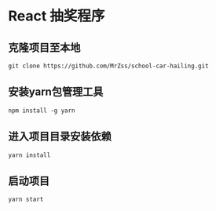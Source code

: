 # React 抽奖程序

## 克隆项目至本地
```git clone https://github.com/MrZss/school-car-hailing.git```

## 安装yarn包管理工具
```npm install -g yarn```

## 进入项目目录安装依赖
```yarn install```

## 启动项目
```yarn start```
